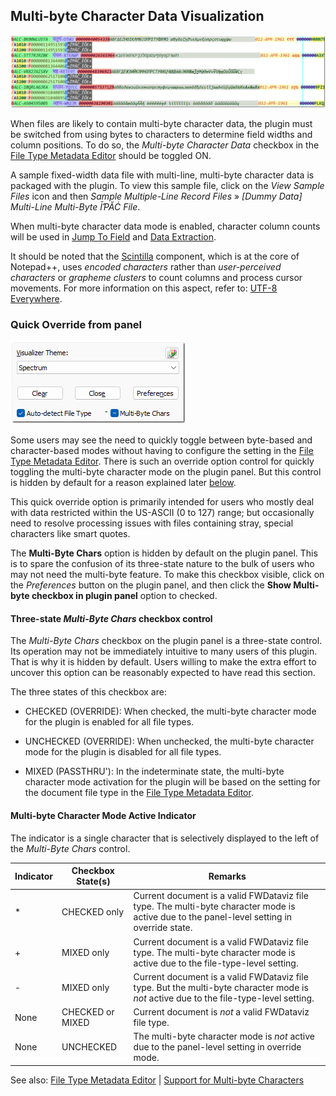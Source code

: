 ﻿## Multi-byte Character Data Visualization

![Multi-byte_Character_Data](https://raw.githubusercontent.com/shriprem/FWDataViz/master/images/multibyte_character_data.png)

When files are likely to contain multi-byte character data, the plugin must be switched from using bytes to characters to determine field widths and column positions. To do so, the *Multi-byte Character Data* checkbox in the [File Type Metadata Editor](https://github.com/shriprem/FWDataViz/blob/master/docs/file_type_config_dialog.md) should be toggled ON.

A sample fixed-width data file with multi-line, multi-byte character data is packaged with the plugin. To view this sample file, click on the *View Sample Files* icon and then *Sample Multiple-Line Record Files* » *[Dummy Data] Multi-Line Multi-Byte ĪƤĂĊ File*.

When multi-byte character data mode is enabled, character column counts will be used in [Jump To Field](https://github.com/shriprem/FWDataViz/blob/master/README.md#jump-to-field-popup) and [Data Extraction](https://github.com/shriprem/FWDataViz/blob/master/docs/data_extract_dialog.md).

It should be noted that the [Scintilla](https://www.scintilla.org/index.html) component, which is at the core of Notepad++, uses *encoded characters* rather than *user-perceived characters* or *grapheme clusters* to count columns and process cursor movements. For more information on this aspect, refer to: [UTF-8 Everywhere](http://utf8everywhere.org).

### Quick Override from panel

![Multi-byte_Chars_Panel_Override](https://raw.githubusercontent.com/shriprem/FWDataViz/master/images/multibyte_chars_panel_override.png)

Some users may see the need to quickly toggle between byte-based and character-based modes without having to configure the setting in the [File Type Metadata Editor](https://github.com/shriprem/FWDataViz/blob/master/docs/file_type_config_dialog.md). There is such an override option control for quickly toggling the multi-byte character mode on the plugin panel. But this control is hidden by default for a reason explained later [below](https://github.com/shriprem/FWDataViz/blob/master/docs/multibyte_character_data.md#three-state-multi-byte-chars-checkbox-control).

This quick override option is primarily intended for users who mostly deal with data restricted within the US-ASCII (0 to 127) range; but occasionally need to resolve processing issues with files containing stray, special characters like smart quotes.

The **Multi-Byte Chars** option is hidden by default on the plugin panel. This is to spare the confusion of its three-state nature to the bulk of users who may not need the multi-byte feature. To make this checkbox visible, click on the _Preferences_ button on the plugin panel, and then click the **Show Multi-byte checkbox in plugin panel** option to checked.

#### Three-state *Multi-Byte Chars* checkbox control
The *Multi-Byte Chars* checkbox on the plugin panel is a three-state control. Its operation may not be immediately intuitive to many users of this plugin. That is why it is hidden by default. Users willing to make the extra effort to uncover this option can be reasonably expected to have read this section.

The three states of this checkbox are:
* CHECKED (OVERRIDE): When checked, the multi-byte character mode for the plugin is enabled for all file types.

* UNCHECKED (OVERRIDE): When unchecked, the multi-byte character mode for the plugin is disabled for all file types.

* MIXED (PASSTHRU'): In the indeterminate state, the multi-byte character mode activation for the plugin will be based on the setting for the document file type in the [File Type Metadata Editor](https://github.com/shriprem/FWDataViz/blob/master/docs/file_type_config_dialog.md).

#### Multi-byte Character Mode Active Indicator
The indicator is a single character that is selectively displayed to the left of the *Multi-Byte Chars* control.

| Indicator | Checkbox State(s) | Remarks |
|---|---|---|
| *  | CHECKED only | Current document is a valid FWDataviz file type. The multi-byte character mode is active due to the panel-level setting in override state. |
| + | MIXED only | Current document is a valid FWDataviz file type. The multi-byte character mode is active due to the file-type-level setting. |
| - | MIXED only | Current document is a valid FWDataviz file type. But the multi-byte character mode is *not* active due to the file-type-level setting. |
| None | CHECKED or MIXED | Current document is *not* a valid FWDataviz file type. |
| None | UNCHECKED | The multi-byte character mode is *not* active due to the panel-level setting in override mode. |

See also: [File Type Metadata Editor](https://github.com/shriprem/FWDataViz/blob/master/docs/file_type_config_dialog.md) | [Support for Multi-byte Characters](https://github.com/shriprem/FWDataViz/blob/master/docs/multibyte_character_support.md)
